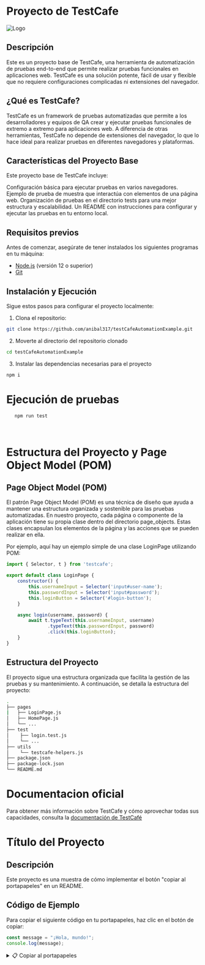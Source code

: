 # Proyecto de TestCafe
![Logo](https://codecept.io/img/testcafe.png)

## Descripción
Este es un proyecto base de TestCafe, una herramienta de automatización de pruebas end-to-end que permite realizar pruebas funcionales en aplicaciones web. TestCafe es una solución potente, fácil de usar y flexible que no requiere configuraciones complicadas ni extensiones del navegador.

## ¿Qué es TestCafe?
TestCafe es un framework de pruebas automatizadas que permite a los desarrolladores y equipos de QA crear y ejecutar pruebas funcionales de extremo a extremo para aplicaciones web. A diferencia de otras herramientas, TestCafe no depende de extensiones del navegador, lo que lo hace ideal para realizar pruebas en diferentes navegadores y plataformas.

## Características del Proyecto Base
Este proyecto base de TestCafe incluye:

Configuración básica para ejecutar pruebas en varios navegadores.
Ejemplo de prueba de muestra que interactúa con elementos de una página web.
Organización de pruebas en el directorio tests para una mejor estructura y escalabilidad.
Un README con instrucciones para configurar y ejecutar las pruebas en tu entorno local.

## Requisitos previos

Antes de comenzar, asegúrate de tener instalados los siguientes programas en tu máquina:

- [Node.js](https://nodejs.org) (versión 12 o superior)
- [Git](https://git-scm.com/)

## Instalación y Ejecución

Sigue estos pasos para configurar el proyecto localmente:

1. Clona el repositorio:

```bash
git clone https://github.com/anibal317/testCafeAutomationExample.git 
```
2. Moverte al directorio del repositorio clonado
```bash
cd testCafeAutomationExample
```
3. Instalar las dependencias necesarias para el proyecto
```bash
npm i
```

# Ejecución de pruebas
```bash
   npm run test
```
<br>

# Estructura del Proyecto y Page Object Model (POM)

## Page Object Model (POM)
El patrón Page Object Model (POM) es una técnica de diseño que ayuda a mantener una estructura organizada y sostenible para las pruebas automatizadas. En nuestro proyecto, cada página o componente de la aplicación tiene su propia clase dentro del directorio page_objects. Estas clases encapsulan los elementos de la página y las acciones que se pueden realizar en ella.

Por ejemplo, aquí hay un ejemplo simple de una clase LoginPage utilizando POM:

```javascript
import { Selector, t } from 'testcafe';

export default class LoginPage {
    constructor() {
        this.usernameInput = Selector('input#user-name');
        this.passwordInput = Selector('input#password');
        this.loginButton = Selector('#login-button');
    }

    async login(username, password) {
        await t.typeText(this.usernameInput, username)
               .typeText(this.passwordInput, password)
               .click(this.loginButton);
    }
}
```
## Estructura del Proyecto
El proyecto sigue una estructura organizada que facilita la gestión de las pruebas y su mantenimiento. A continuación, se detalla la estructura del proyecto:

```bash
.
├── pages
|   ├── LoginPage.js
│   ├── HomePage.js
│   └── ...
├── test
│    ├── login.test.js
│    └── ...
├── utils
│    └── testcafe-helpers.js
├── package.json
├── package-lock.json
└── README.md

```



# Documentacion oficial
Para obtener más información sobre TestCafe y cómo aprovechar todas sus capacidades, consulta la [documentación de TestCafé](https://testcafe.io/documentation)


# Título del Proyecto

## Descripción

Este proyecto es una muestra de cómo implementar el botón "copiar al portapapeles" en un README.

## Código de Ejemplo

Para copiar el siguiente código en tu portapapeles, haz clic en el botón de copiar:

```javascript
const message = "¡Hola, mundo!";
console.log(message);
```

<details>
<summary>📋 Copiar al portapapeles</summary>
const message = "¡Hola, mundo!";
console.log(message);
  
</details>